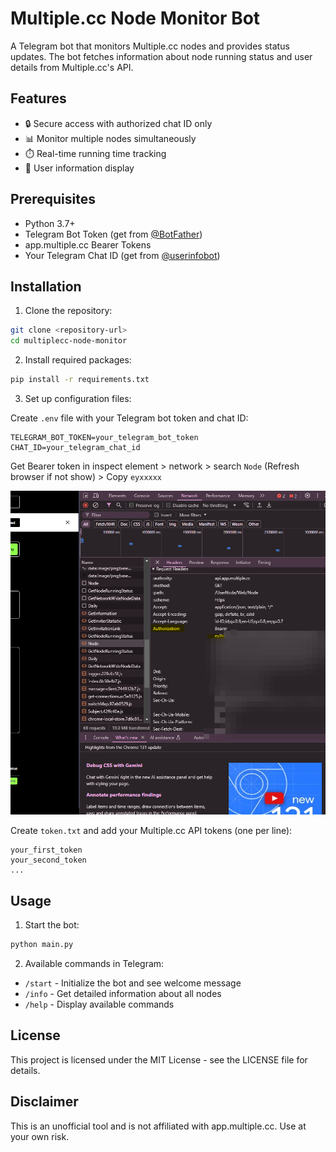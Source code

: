 # Multiple.cc Node Monitor Bot

A Telegram bot that monitors Multiple.cc nodes and provides status updates. The bot fetches information about node running status and user details from Multiple.cc's API.

## Features

- 🔒 Secure access with authorized chat ID only
- 📊 Monitor multiple nodes simultaneously
- ⏱️ Real-time running time tracking
- 👤 User information display

## Prerequisites

- Python 3.7+
- Telegram Bot Token (get from [@BotFather](https://t.me/botfather))
- app.multiple.cc Bearer Tokens
- Your Telegram Chat ID (get from [@userinfobot](https://t.me/userinfobot))

## Installation

1. Clone the repository:
```bash
git clone <repository-url>
cd multiplecc-node-monitor
```

2. Install required packages:
```bash
pip install -r requirements.txt
```

3. Set up configuration files:

Create `.env` file with your Telegram bot token and chat ID:
```env
TELEGRAM_BOT_TOKEN=your_telegram_bot_token
CHAT_ID=your_telegram_chat_id
```
Get Bearer token in inspect element > network > search `Node` (Refresh browser if not show) > Copy `eyxxxxx`

![](get.png)

Create `token.txt` and add your Multiple.cc API tokens (one per line):
```text
your_first_token
your_second_token
...
```

## Usage

1. Start the bot:
```bash
python main.py
```

2. Available commands in Telegram:
- `/start` - Initialize the bot and see welcome message
- `/info` - Get detailed information about all nodes
- `/help` - Display available commands

## License

This project is licensed under the MIT License - see the LICENSE file for details.

## Disclaimer

This is an unofficial tool and is not affiliated with app.multiple.cc. Use at your own risk.